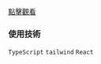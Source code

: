 [點擊觀看](https://a0955361101.github.io/typescript-todolist/)

### 使用技術

`TypeScript`
`tailwind`
`React`
